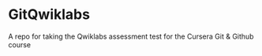 # GitQwiklabs
A repo for taking the Qwiklabs assessment test for the Cursera Git &amp; Github course
